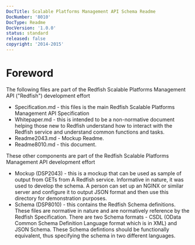 ```yaml
---
DocTitle: Scalable Platforms Management API Schema Readme
DocNumber: '8010'
DocType: Readme
DocVersion: '1.0.0'
status: standard
released: false
copyright: '2014-2015'
---
```


# Foreword

The following files are part of the Redfish Scalable Platforms Management API ("Redfish") development effort

* Specification.md - this files is the main Redfish Scalable Platforms Management API Specification
* Whitepaper.md - this is intended to be a non-normative document helping those new to Redfish understand how to interact with the Redfish service and understand common functions and tasks.
* Readme2043.md - Mockup Readme.
* Readme8010.md - this document. 

These other components are part of the Redfish Scalable Platforms Management API development effort
* Mockup (DSP2043) - this is a mockup that can be used as sample of output from GETs from A Redfish service.  Informative in nature, it was used to develop the schema.  A person can set up an NGINX or similar server and configure it to output JSON format and then use this directory for demonstration purposes.
* Schema (DSP8010) - this contains the Redfish Schema definitions.  These files are normative in nature and are normatively reference by the Redfish Specification.  There are two Schema formats - CSDL (OData Common Schema Definition Language format which is in XML) and JSON Schema.  These Schema defintions should be functionally equivalent, thus specifying the schema in two different languages.

